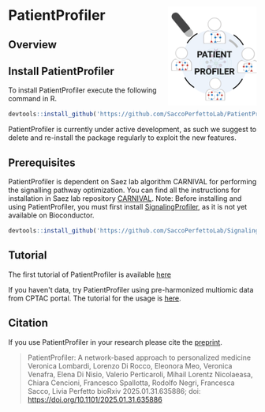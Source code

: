 # PatientProfiler <img src="./img/PatientProfiler_logo.png" align="right" width="180" height="200"/>

## Overview

## Install PatientProfiler

To install PatientProfiler execute the following command in R.

``` r
devtools::install_github('https://github.com/SaccoPerfettoLab/PatientProfiler/')
```

PatientProfiler is currently under active development, as such we suggest to delete and re-install the package regularly to exploit the new features.

## Prerequisites

PatientProfiler is dependent on Saez lab algorithm CARNIVAL for performing the signalling pathway optimization. You can find all the instructions for installation in Saez lab repository [CARNIVAL](https://saezlab.github.io/CARNIVAL/).
Note: Before installing and using PatientProfiler, you must first install [SignalingProfiler](https://www.nature.com/articles/s41540-024-00417-6), as it is not yet available on Bioconductor.

``` r
devtools::install_github('https://github.com/SaccoPerfettoLab/SignalingProfiler/')
```

## Tutorial

The first tutorial of PatientProfiler is available [here](https://html-preview.github.io/?url=https://github.com/SaccoPerfettoLab/PatientProfiler/blob/main/vignette/PatientProfiler-vignette.html)

If you haven't data, try PatientProfiler using pre-harmonized multiomic data from CPTAC portal. 
The tutorial for the usage is [here](https://html-preview.github.io/?url=https://github.com/SaccoPerfettoLab/PatientProfiler/blob/main/vignette/Access_CPTAC_vignette.html).

## Citation

If you use PatientProfiler in your research please cite the [preprint](https://www.biorxiv.org/content/10.1101/2025.01.31.635886v1).

> PatientProfiler: A network-based approach to personalized medicine Veronica Lombardi, Lorenzo Di Rocco, Eleonora Meo, Veronica Venafra, Elena Di Nisio, Valerio Perticaroli, Mihail Lorentz Nicolaeasa, Chiara Cencioni, Francesco Spallotta, Rodolfo Negri, Francesca Sacco, Livia Perfetto bioRxiv 2025.01.31.635886; doi: <https://doi.org/10.1101/2025.01.31.635886>
